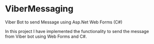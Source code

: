 # ViberMessaging
Viber Bot to send Message using Asp.Net Web Forms (C#)

In this project I have implemented the functionality to send the message from Viber bot using Web Forms and C#. 

